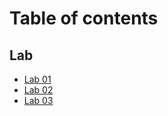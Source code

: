 # Table of contents

## Lab

* [Lab 01](README.md)
* [Lab 02](lab/lab-02.md)
* [Lab 03](<README (1).md>)
